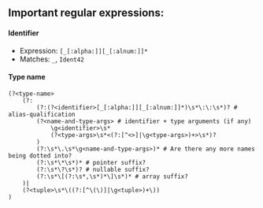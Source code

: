 ## Important regular expressions:

#### Identifier

* Expression: `[_[:alpha:]][_[:alnum:]]*`
* Matches: `_`, `Ident42`

#### Type name

```
(?<type-name>
    (?:
        (?:(?<identifier>[_[:alpha:]][_[:alnum:]]*)\s*\:\:\s*)? # alias-qualification
        (?<name-and-type-args> # identifier + type arguments (if any)
            \g<identifier>\s*
            (?<type-args>\s*<(?:[^<>]|\g<type-args>)+>\s*)?
        )
        (?:\s*\.\s*\g<name-and-type-args>)* # Are there any more names being dotted into?
        (?:\s*\*\s*)* # pointer suffix?
        (?:\s*\?\s*)? # nullable suffix?
        (?:\s*\[(?:\s*,\s*)*\]\s*)* # array suffix?
    )|
    (?<tuple>\s*\((?:[^\(\)]|\g<tuple>)+\))
)
```
